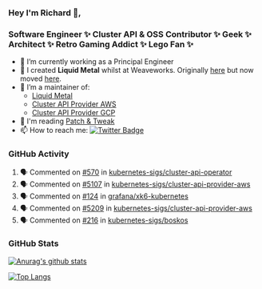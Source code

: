 ### Hey I'm Richard 👋, 

<h3 align="left">Software Engineer ✨ Cluster API & OSS Contributor ✨ Geek ✨ Architect ✨ Retro Gaming Addict ✨ Lego Fan ✨</h3>

- 🔭 I’m currently working as a Principal Engineer
- 📯 I created **Liquid Metal** whilst at Weaveworks. Originally [here](https://github.com/weaveworks-liquidmetal) but now moved [here](https://github.com/liquidmetal-dev).
- 👯 I’m a maintainer of:
  -  [Liquid Metal](https://github.com/liquidmetal-dev)
  -  [Cluster API Provider AWS](https://github.com/kubernetes-sigs/cluster-api-provider-aws)
  -  [Cluster API Provider GCP](https://github.com/kubernetes-sigs/cluster-api-provider-gcp)
- 💬 I'm reading [Patch & Tweak](https://bjooks.com/products/patch-tweak-exploring-modular-synthesis)
- 📫 How to reach me: [![Twitter Badge](https://img.shields.io/badge/-@fruit_case-00acee?style=flat&logo=Twitter&logoColor=white)](https://twitter.com/intent/follow?screen_name=fruit_case "Follow on Twitter")

### GitHub Activity 

<!--START_SECTION:activity-->
1. 🗣 Commented on [#570](https://github.com/kubernetes-sigs/cluster-api-operator/issues/570#issuecomment-2688284072) in [kubernetes-sigs/cluster-api-operator](https://github.com/kubernetes-sigs/cluster-api-operator)
2. 🗣 Commented on [#5107](https://github.com/kubernetes-sigs/cluster-api-provider-aws/issues/5107#issuecomment-2682958073) in [kubernetes-sigs/cluster-api-provider-aws](https://github.com/kubernetes-sigs/cluster-api-provider-aws)
3. 🗣 Commented on [#124](https://github.com/grafana/xk6-kubernetes/issues/124#issuecomment-2681700176) in [grafana/xk6-kubernetes](https://github.com/grafana/xk6-kubernetes)
4. 🗣 Commented on [#5209](https://github.com/kubernetes-sigs/cluster-api-provider-aws/pull/5209#issuecomment-2679059961) in [kubernetes-sigs/cluster-api-provider-aws](https://github.com/kubernetes-sigs/cluster-api-provider-aws)
5. 🗣 Commented on [#216](https://github.com/kubernetes-sigs/boskos/pull/216#issuecomment-2678726703) in [kubernetes-sigs/boskos](https://github.com/kubernetes-sigs/boskos)
<!--END_SECTION:activity-->

### GitHub Stats

[![Anurag's github stats](https://github-readme-stats.vercel.app/api?username=richardcase&count_private=true&show_icons=true)](https://github.com/anuraghazra/github-readme-stats)

[![Top Langs](https://github-readme-stats.vercel.app/api/top-langs/?username=richardcase&hide=html&layout=compact)](https://github.com/anuraghazra/github-readme-stats)
